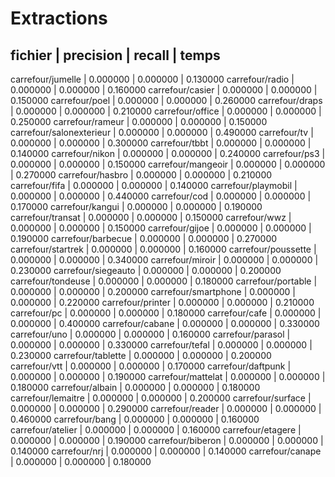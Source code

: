 Extractions
===========

fichier                         | precision | recall   | temps
-----------------------------------------------------------------------
carrefour/jumelle | 0.000000 | 0.000000 | 0.130000
carrefour/radio | 0.000000 | 0.000000 | 0.160000
carrefour/casier | 0.000000 | 0.000000 | 0.150000
carrefour/poel | 0.000000 | 0.000000 | 0.260000
carrefour/draps | 0.000000 | 0.000000 | 0.210000
carrefour/office | 0.000000 | 0.000000 | 0.250000
carrefour/rameur | 0.000000 | 0.000000 | 0.150000
carrefour/salonexterieur | 0.000000 | 0.000000 | 0.490000
carrefour/tv | 0.000000 | 0.000000 | 0.300000
carrefour/tbbt | 0.000000 | 0.000000 | 0.140000
carrefour/nikon | 0.000000 | 0.000000 | 0.240000
carrefour/ps3 | 0.000000 | 0.000000 | 0.150000
carrefour/mangeoir | 0.000000 | 0.000000 | 0.270000
carrefour/hasbro | 0.000000 | 0.000000 | 0.210000
carrefour/fifa | 0.000000 | 0.000000 | 0.140000
carrefour/playmobil | 0.000000 | 0.000000 | 0.440000
carrefour/cod | 0.000000 | 0.000000 | 0.170000
carrefour/kangui | 0.000000 | 0.000000 | 0.190000
carrefour/transat | 0.000000 | 0.000000 | 0.150000
carrefour/wwz | 0.000000 | 0.000000 | 0.150000
carrefour/gijoe | 0.000000 | 0.000000 | 0.190000
carrefour/barbecue | 0.000000 | 0.000000 | 0.270000
carrefour/startrek | 0.000000 | 0.000000 | 0.160000
carrefour/poussette | 0.000000 | 0.000000 | 0.340000
carrefour/miroir | 0.000000 | 0.000000 | 0.230000
carrefour/siegeauto | 0.000000 | 0.000000 | 0.200000
carrefour/tondeuse | 0.000000 | 0.000000 | 0.180000
carrefour/portable | 0.000000 | 0.000000 | 0.200000
carrefour/smartphone | 0.000000 | 0.000000 | 0.220000
carrefour/printer | 0.000000 | 0.000000 | 0.210000
carrefour/pc | 0.000000 | 0.000000 | 0.180000
carrefour/cafe | 0.000000 | 0.000000 | 0.400000
carrefour/cabane | 0.000000 | 0.000000 | 0.330000
carrefour/uno | 0.000000 | 0.000000 | 0.160000
carrefour/parasol | 0.000000 | 0.000000 | 0.330000
carrefour/tefal | 0.000000 | 0.000000 | 0.230000
carrefour/tablette | 0.000000 | 0.000000 | 0.200000
carrefour/vtt | 0.000000 | 0.000000 | 0.170000
carrefour/daftpunk | 0.000000 | 0.000000 | 0.190000
carrefour/mattelat | 0.000000 | 0.000000 | 0.180000
carrefour/albain | 0.000000 | 0.000000 | 0.180000
carrefour/lemaitre | 0.000000 | 0.000000 | 0.200000
carrefour/surface | 0.000000 | 0.000000 | 0.290000
carrefour/reader | 0.000000 | 0.000000 | 0.460000
carrefour/bang | 0.000000 | 0.000000 | 0.160000
carrefour/atelier | 0.000000 | 0.000000 | 0.160000
carrefour/etagere | 0.000000 | 0.000000 | 0.190000
carrefour/biberon | 0.000000 | 0.000000 | 0.140000
carrefour/nrj | 0.000000 | 0.000000 | 0.140000
carrefour/canape | 0.000000 | 0.000000 | 0.180000
